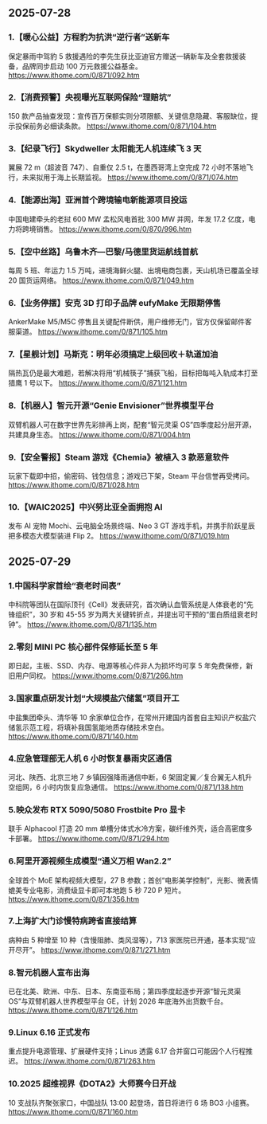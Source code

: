 ## 2025-07-28
### 1.【暖心公益】方程豹为抗洪“逆行者”送新车
保定暴雨中驾豹 5 救援遇险的李先生获比亚迪官方赠送一辆新车及全套救援装备，品牌同步启动 100 万元救援公益基金。
https://www.ithome.com/0/871/092.htm

### 2.【消费预警】央视曝光互联网保险“理赔坑”
150 款产品抽查发现：宣传百万保额实则分项限额、关键信息隐藏、客服缺位，提示投保前务必细读条款。
https://www.ithome.com/0/871/104.htm

### 3.【纪录飞行】Skydweller 太阳能无人机连续飞 3 天
翼展 72 m（超波音 747）、自重仅 2.5 t，在墨西哥湾上空完成 72 小时不落地飞行，未来拟用于海上长期监视。
https://www.ithome.com/0/871/074.htm

### 4.【能源出海】亚洲首个跨境输电新能源项目投运
中国电建牵头的老挝 600 MW 孟松风电首批 300 MW 并网，年发 17.2 亿度，电力将跨境销售。
https://www.ithome.com/0/870/996.htm

### 5.【空中丝路】乌鲁木齐—巴黎/马德里货运航线首航
每周 5 班、年运力 1.5 万吨，进境海鲜火腿、出境电商包裹，天山机场已覆盖全球 20 国货运网络。
https://www.ithome.com/0/871/049.htm

### 6.【业务停摆】安克 3D 打印子品牌 eufyMake 无限期停售
AnkerMake M5/M5C 停售且关键配件断供，用户维修无门，官方仅保留邮件客服渠道。
https://www.ithome.com/0/871/105.htm

### 7.【星舰计划】马斯克：明年必须搞定上级回收＋轨道加油
隔热瓦仍是最大难题，若解决将用“机械筷子”捕获飞船，目标把每吨入轨成本打至猎鹰 1 号以下。
https://www.ithome.com/0/871/121.htm

### 8.【机器人】智元开源“Genie Envisioner”世界模型平台
双臂机器人可在数字世界先彩排再上岗，配套“智元灵渠 OS”四季度起分层开源，共建具身生态。
https://www.ithome.com/0/871/004.htm

### 9.【安全警报】Steam 游戏《Chemia》被植入 3 款恶意软件
玩家下载即中招，偷密码、钱包信息；游戏已下架，Steam 平台信誉再受拷问。
https://www.ithome.com/0/871/028.htm

### 10.【WAIC2025】中兴努比亚全面拥抱 AI
发布 AI 宠物 Mochi、云电脑全场景终端、Neo 3 GT 游戏手机，并携手阶跃星辰把多模态大模型装进 Flip 2。
https://www.ithome.com/0/871/019.htm

## 2025-07-29
### 1.中国科学家首绘“衰老时间表”
中科院等团队在国际顶刊《Cell》发表研究，首次确认血管系统是人体衰老的“先锋组织”，30 岁和 45-55 岁为两大关键转折点，并提出可干预的“蛋白质组衰老时钟”。
https://www.ithome.com/0/871/135.htm

### 2.零刻 MINI PC 核心部件保修延长至 5 年
即日起，主板、SSD、内存、电源等核心件非人为损坏均可享 5 年免费保修，新旧用户同权。
https://www.ithome.com/0/871/266.htm

### 3.国家重点研发计划“大规模盐穴储氢”项目开工
中盐集团牵头、清华等 10 余家单位合作，在常州开建国内首套自主知识产权盐穴储氢示范工程，将填补我国氢能地质存储技术空白。
https://www.ithome.com/0/871/140.htm

### 4.应急管理部无人机 6 小时恢复暴雨灾区通信
河北、陕西、北京三地 7 乡镇因强降雨通信中断，6 架固定翼／复合翼无人机升空组网，6 小时内恢复应急通信。
https://www.ithome.com/0/871/138.htm

### 5.映众发布 RTX 5090/5080 Frostbite Pro 显卡
联手 Alphacool 打造 20 mm 单槽分体式水冷方案，碳纤维外壳，适合高密度多卡部署。
https://www.ithome.com/0/871/294.htm

### 6.阿里开源视频生成模型“通义万相 Wan2.2”
全球首个 MoE 架构视频大模型，27 B 参数；首创“电影美学控制”，光影、微表情媲美专业电影，消费级显卡即可本地跑 5 秒 720 P 短片。
https://www.ithome.com/0/871/356.htm

### 7.上海扩大门诊慢特病跨省直接结算
病种由 5 种增至 10 种（含慢阻肺、类风湿等），713 家医院已开通，基本实现“应开尽开”。
https://www.ithome.com/0/871/271.htm

### 8.智元机器人宣布出海
已在北美、欧洲、中东、日本、东南亚布局；第四季度起逐步开源“智元灵渠 OS”与双臂机器人世界模型平台 GE，计划 2026 年底海外出货数千台。
https://www.ithome.com/0/871/126.htm

### 9.Linux 6.16 正式发布
重点提升电源管理、扩展硬件支持；Linus 透露 6.17 合并窗口可能因个人行程推迟。
https://www.ithome.com/0/871/263.htm

### 10.2025 超维视界《DOTA2》大师赛今日开战
10 支战队齐聚张家口，中国战队 13:00 起登场，首日将进行 6 场 BO3 小组赛。
https://www.ithome.com/0/871/160.htm


